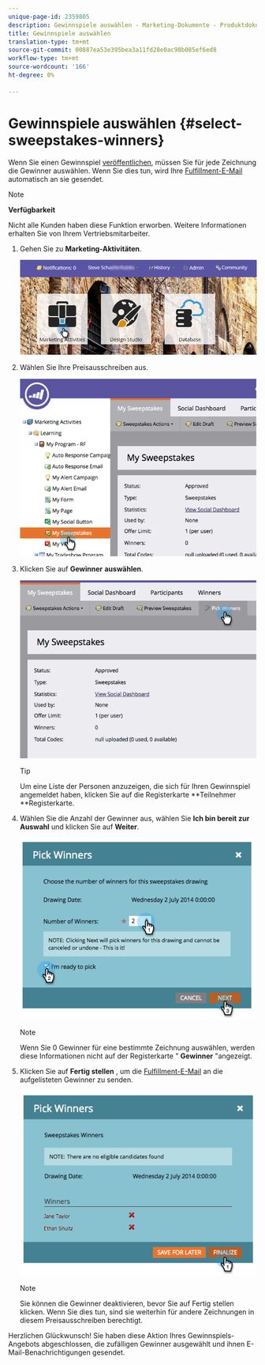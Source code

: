 ```yaml
---
unique-page-id: 2359805
description: Gewinnspiele auswählen - Marketing-Dokumente - Produktdokumentation
title: Gewinnspiele auswählen
translation-type: tm+mt
source-git-commit: 00887ea53e395bea3a11fd28e0ac98b085ef6ed8
workflow-type: tm+mt
source-wordcount: '166'
ht-degree: 0%

---
```



# Gewinnspiele auswählen {#select-sweepstakes-winners}

Wenn Sie einen Gewinnspiel [veröffentlichen](publish-a-sweepstakes.md), müssen Sie für jede Zeichnung die Gewinner auswählen. Wenn Sie dies tun, wird Ihre [Fulfillment-E-Mail](../../../../product-docs/demand-generation/social/social-functions/use-emails-in-social-promotions.md) automatisch an sie gesendet.

>[!NOTE]
>
>**Verfügbarkeit**
>
>Nicht alle Kunden haben diese Funktion erworben. Weitere Informationen erhalten Sie von Ihrem Vertriebsmitarbeiter.

1. Gehen Sie zu **Marketing-Aktivitäten**.

   ![](assets/login-marketing-activities.png)

1. Wählen Sie Ihre Preisausschreiben aus.

   ![](assets/image2014-9-25-17-3a47-3a37.png)

1. Klicken Sie auf **Gewinner** **auswählen**.

   ![](assets/image2014-9-25-17-3a47-3a49.png)

   >[!TIP]
   >
   >Um eine Liste der Personen anzuzeigen, die sich für Ihren Gewinnspiel angemeldet haben, klicken Sie auf die Registerkarte **Teilnehmer **Registerkarte.

1. Wählen Sie die Anzahl der Gewinner aus, wählen Sie **Ich bin bereit zur Auswahl** und klicken Sie auf **Weiter**.

   ![](assets/image2014-9-25-17-3a49-3a2.png)

   >[!NOTE]
   >
   >Wenn Sie 0 Gewinner für eine bestimmte Zeichnung auswählen, werden diese Informationen nicht auf der Registerkarte &quot; **Gewinner** &quot;angezeigt.

1. Klicken Sie auf **Fertig stellen** , um die [Fulfillment-E-Mail](https://community.marketo.com/MarketoArticle?id=kA050000000L8A6) an die aufgelisteten Gewinner zu senden.

   ![](assets/image2014-9-25-17-3a49-3a48.png)

   >[!NOTE]
   >
   >Sie können die Gewinner deaktivieren, bevor Sie auf Fertig stellen klicken. Wenn Sie dies tun, sind sie weiterhin für andere Zeichnungen in diesem Preisausschreiben berechtigt.

Herzlichen Glückwunsch! Sie haben diese Aktion Ihres Gewinnspiels-Angebots abgeschlossen, die zufälligen Gewinner ausgewählt und ihnen E-Mail-Benachrichtigungen gesendet.